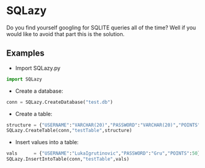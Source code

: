 # SQLazy
Do you find yourself googling for SQLITE queries all of the time? Well if you would like to avoid that part this is the solution.


## Examples

- Import SQLazy.py
```python
import SQLazy
```

- Create a database:
```python
conn = SQLazy.CreateDatabase("test.db")
```
- Create a table:
```python
structure = {"USERNAME":"VARCHAR(20)","PASSWORD":"VARCHAR(20)","POINTS":"INTEGER"}
SQLazy.CreateTable(conn,"testTable",structure)

```
- Insert values into a table:
```python
vals      = {"USERNAME":"LukaIgrutinovic","PASSWORD":"Gru","POINTS":50}
SQLazy.InsertIntoTable(conn,"testTable",vals)
```
